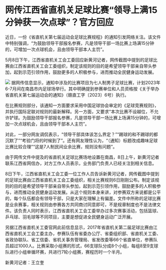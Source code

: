 # 网传江西省直机关足球比赛“领导上满15分钟获一次点球”？官方回应

近日，一份《省直机关第七届运动会足球比赛规程》的通知引发网络关注。该文件中特别强调，“为鼓励领导干部报名参赛，凡是领导干部一场比赛上场满15分钟的，可增加一次点球机会，且由领导干部本人主罚”。

5月8日下午，江西省直机关工会工委回应新黄河记者，网传截图中提到的足球比赛由江西省直机关工会工委组织，制定该规则的目的是希望领导干部亲自带头参加，起到示范引领作用，鼓励更多的人积极参与，进而推动全民健身运动发展。

![](https://inews.gtimg.com/om_bt/OOnLT3k9eFTxrjt1eaOp4SeaBz8kH7iCzp34tQKJ5cDewAA/1000)
据网传信息显示，通知中涉及的比赛项目为七人制男子足球比赛，计划2023年6-7月间在南昌市内足球场举行。其中明确提到参赛单位和人员资格按《关于举办省直机关第七届运动会的通知》（赣直工字〔2023〕6号）执行。

在比赛规则部分，该通知一方面要求采用中国足球协会审定的《足球竞赛规则》，并执行国际足联对规则的最新解释。另一方面，又要求“本次比赛不设越位，不允许铲球。为鼓励领导干部报名参赛，凡是领导干部一场比赛上场满15分钟的，可增加一次点球机会，且由领导干部本人主罚”。

对此，一部分网友调侃表示，“领导干部具体该怎么界定？”“踢球的和不踢球的都沉默了”“考验门将的时候到了”。还有网友理性认为，“（通知）标题改成趣味足球比赛比较合理”“这是7人制民间业余比赛，规则没有问题”。

由于网传文件中提及的省直机关足球比赛场地设置在南昌，8日上午，新黄河记者联系江西省网信办，对方工作人员表示，业务部门负责人已经关注到相关信息。

8日下午，江西省直机关工会工委一位工作人员告诉新黄河记者，网传截图中提到的足球比赛由江西省直机关工会工委组织，相关比赛规则6日刚刚公布。制定该规则的目的是希望领导干部亲自带头参加，起到示范引领作用，鼓励更多的人积极参与，进而推动全民健身运动发展。从这个规则本身来讲，对参赛双方来说都是公平的，每个队伍都会有领导干部，只是大家在理解上有偏差。文件中所称的足球比赛是业余赛事，相关规则由参赛各方共同商讨同意即可，不是规章制度也不是法律文件。该负责人同时表示，江西省直机关工会工委举办过多次赛事活动，包括篮球、乒乓球、羽毛球等不同项目，主要是想促进全民健身运动广泛开展。

另据江西省直机关工委官网此前信息显示，2017年省直机关第二届足球比赛由江西省直机关工会工委主办，参赛队伍有省委办公厅、省委组织部、省直机关工委、省政协联队、省工信委、省机关事务管理局、省发改委等66个省直单位，参赛队员超过1000人。比赛采取小组赛的形式，66支球队分成8个小组，每组8至9支球队进行小组单循环赛，共进行7轮小组赛，赛程历时一个半月。

新黄河记者：王立奎

